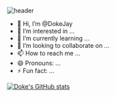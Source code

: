 ![header](https://capsule-render.vercel.app/api?type=waving&color=gradient&height=250&section=header&text=Doke_Profile&fontSize=90)


- 👋 Hi, I’m @DokeJay
- 👀 I’m interested in ...
- 🌱 I’m currently learning ...
- 💞️ I’m looking to collaborate on ...
- 📫 How to reach me ...
- 😄 Pronouns: ...
- ⚡ Fun fact: ...


[![Doke's GitHub stats](https://github-readme-stats.vercel.app/api?username=DokeJay)](https://github.com/anuraghazra/github-readme-stats)
<!---
DokeJay/DokeJay is a ✨ special ✨ repository because its `README.md` (this file) appears on your GitHub profile.
You can click the Preview link to take a look at your changes.
--->
